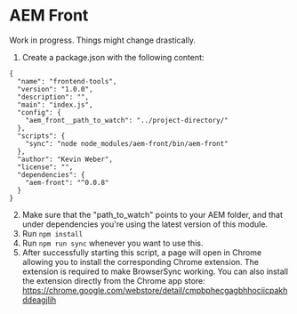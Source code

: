 # AEM Front

Work in progress. Things might change drastically.

1. Create a package.json with the following content:

```
{
  "name": "frontend-tools",
  "version": "1.0.0",
  "description": "",
  "main": "index.js",
  "config": {
    "aem_front__path_to_watch": "../project-directory/"
  },
  "scripts": {
    "sync": "node node_modules/aem-front/bin/aem-front"
  },
  "author": "Kevin Weber",
  "license": "",
  "dependencies": {
    "aem-front": "^0.0.8"
  }
}
```

2. Make sure that the "path_to_watch" points to your AEM folder, and that under dependencies you're using the latest version of this module.
3. Run `npm install`
4. Run `npm run sync` whenever you want to use this.
5. After successfully starting this script, a page will open in Chrome allowing you to install the corresponding Chrome extension. The extension is required to make BrowserSync working. You can also install the extension directly from the Chrome app store: https://chrome.google.com/webstore/detail/cmpbphecgagbhhociicpakhddeagjlih
